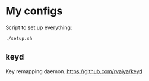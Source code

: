 # My configs

Script to set up everything:
```bash
./setup.sh
```

## keyd

Key remapping daemon. https://github.com/rvaiya/keyd
